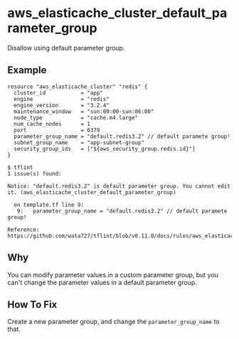 # aws_elasticache_cluster_default_parameter_group

Disallow using default parameter group.

## Example

```hcl
resource "aws_elasticache_cluster" "redis" {
  cluster_id           = "app"
  engine               = "redis"
  engine_version       = "3.2.4"
  maintenance_window   = "sun:00:00-sun:06:00"
  node_type            = "cache.m4.large"
  num_cache_nodes      = 1
  port                 = 6379
  parameter_group_name = "default.redis3.2" // default paramete group!
  subnet_group_name    = "app-subnet-group"
  security_group_ids   = ["${aws_security_group.redis.id}"]
}
```

```console
$ tflint
1 issue(s) found:

Notice: "default.redis3.2" is default parameter group. You cannot edit it. (aws_elasticache_cluster_default_parameter_group)

  on template.tf line 9:
   9:   parameter_group_name = "default.redis3.2" // default paramete group!

Reference: https://github.com/wata727/tflint/blob/v0.11.0/docs/rules/aws_elasticache_cluster_default_parameter_group.md

```

## Why

You can modify parameter values in a custom parameter group, but you can't change the parameter values in a default parameter group.

## How To Fix

Create a new parameter group, and change the `parameter_group_name` to that.
